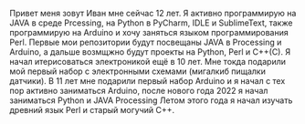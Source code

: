 Привет меня зовут Иван мне сейчас 12 лет.
Я активно программирую на JAVA в среде Prcessing, на Python в PyCharm, IDLE и SublimeText, также программирую на Arduino и хочу заняться языком программирования Perl.
Первые мои репозитории будут посвещаны JAVA в Processing и Arduino, а дальше возмщжно будут проекты на Python, Perl и C++(C).
Я начал итерисоваться электроникой ещё в 10 лет. Мне токда подарили мой первый набор с электронными схемами (мигалкиб пищалки датчики).
В 11 лет мне подарили первый набор Arduino и я начал с тех пор активно заниматься Arduino, после нового года 2022 я начал заниматься Python и JAVA Processing
Летом этого года я начал изучать древний язык Perl и старый могучий C++.
